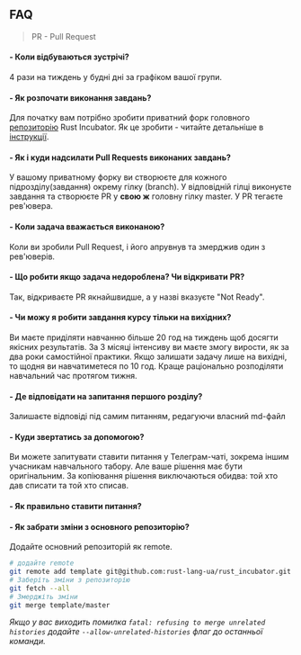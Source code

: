 ## FAQ

> PR - Pull Request

#### - Коли відбуваються зустрічі?

4 рази на тиждень у будні дні за графіком вашої групи.

#### - Як розпочати виконання завдань?

Для початку вам потрібно зробити приватний форк головного [репозиторію](https://github.com/rust-lang-ua/rust_incubator) Rust Incubator. Як це зробити - читайте детальніше в [інструкції](https://github.com/rust-lang-ua/rust_incubator#before-you-start).

#### - Як і куди надсилати Pull Requests виконаних завдань?

У вашому приватному форку ви створюєте для кожного підрозділу(завдання) окрему гілку (branch). У відповідній гілці виконуєте завдання та створюєте PR у __свою ж__ головну гілку master. У PR тегаєте рев'ювера.

<!-- #### - Що за табличка прогресу та як нею користуватись?
Усім учасникам на електронну адресу прийшло посилання на гугл-табличку. У ній є головна сторінка "Main Page", там відповідно до групи знаходите себе, а також номер, під яким ви записані. Тепер внизу шукаєте аркуш, який є під вашим номером. Це ваша сторінка, яку ви можете редагувати. Додаєте сюди фото. Навпроти кожного підрозділу стоять чекбокси, які вам потрібно відмічати при виконанні завдань. Також у відповідній колонці залишати посилання на виконане завдання. На особистій сторінці можете відслідковувати власний прогрес по розділах, а у 'Main Page'  загальний ваш та колег. -->

#### - Коли задача вважається виконаною?

Коли ви зробили Pull Request, і його апрувнув та змерджив один з рев'юверів.

#### - Що робити якщо задача недороблена? Чи відкривати PR?

Так, відкриваєте PR якнайшвидше, а у назві вказуєте "Not Ready".

#### - Чи можу я робити завдання курсу тільки на вихідних?

Ви маєте приділяти навчанню більше 20 год на тиждень щоб досягти якісних результатів. За 3 місяці інтенсиву ви маєте змогу вирости, як за два роки самостійної практики. Якщо залишати задачу лише на вихідні, то щодня ви навчатиметеся по 10 год. Краще раціонально розподіляти навчальний час протягом тижня.

#### - Де відповідати на запитання першого розділу?

Залишаєте відповіді під самим питанням, редагуючи власний md-файл

#### - Куди звертатись за допомогою?

Ви можете запитувати ставити питання у Телеграм-чаті, зокрема іншим учасникам навчального табору. Але ваше рішення має бути оригінальним. За копіювання рішення виключаються обидва: той хто дав списати та той хто списав.

<!-- xxx : extend, tell about forum and chat of community -->

#### - Як правильно ставити питання?

<!-- xxx : write please, add screenshot -->

#### - Як забрати зміни з основного репозиторію?

Додайте основний репозиторій як remote.

```bash
# додайте remote
git remote add template git@github.com:rust-lang-ua/rust_incubator.git
# Заберіть зміни з репозиторію
git fetch --all
# Змерджіть зміни
git merge template/master
```

*Якщо у вас виходить помилка `fatal: refusing to merge unrelated histories` додайте `--allow-unrelated-histories` флаг до останньої команди.*
